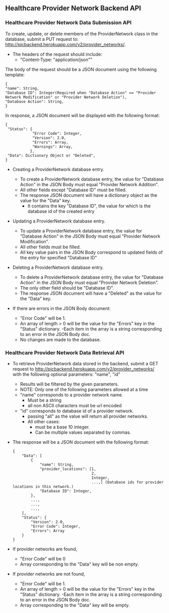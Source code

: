 ## Healthcare Provider Network Backend API

### Healthcare Provider Network Data Submission API
To create, update, or delete members of the ProviderNetwork class in the database, submit a PUT request to: http://picbackend.herokuapp.com/v2/provider_networks/.

- The headers of the request should include: 
    - "Content-Type: "application/json""
    
The body of the request should be a JSON document using the following template:

```
{
"name": String,
"Database ID": Integer(Required when "Database Action" == "Provider Network Modification" or "Provider Network Deletion"),
"Database Action": String,
}
```

In response, a JSON document will be displayed with the following format:
```
{
 "Status": {
            "Error Code": Integer,
            "Version": 2.0,
            "Errors": Array,
            "Warnings": Array,
           },
 "Data": Dictionary Object or "Deleted",
}
```

- Creating a ProviderNetwork database entry.
    - To create a ProviderNetwork database entry, the value for "Database Action" in the JSON Body must equal "Provider Network Addition".
    - All other fields except "Database ID" must be filled.
    - The response JSON document will have a dictionary object as the value for the "Data" key.
        - It contains the key "Database ID", the value for which is the database id of the created entry
    
- Updating a ProviderNetwork database entry.
    - To update a ProviderNetwork database entry, the value for "Database Action" in the JSON Body must equal "Provider Network Modification".
    - All other fields must be filled.
    - All key value pairs in the JSON Body correspond to updated fields of the entry for specified "Database ID"

- Deleting a ProviderNetwork database entry.
    - To delete a ProviderNetwork database entry, the value for "Database Action" in the JSON Body must equal "Provider Network Deletion".
    - The only other field should be "Database ID".
    - The response JSON document will have a "Deleted" as the value for the "Data" key.
    
- If there are errors in the JSON Body document:
    - "Error Code" will be 1.
    - An array of length > 0 will be the value for the "Errors" key in the "Status" dictionary.
        -Each item in the array is a string corresponding to an error in the JSON Body doc.
    - No changes are made to the database.
    
    
### Healthcare Provider Network Data Retrieval API
- To retrieve ProviderNetwork data stored in the backend, submit a GET request to http://picbackend.herokuapp.com/v2/provider_networks/ with the following optional parameters:
"name", "id"
    - Results will be filtered by the given parameters.
    - NOTE: Only one of the following parameters allowed at a time
    - "name" corresponds to a provider network name.
        - Must be a string
        - all non ASCII characters must be url encoded
    - "id" corresponds to database id of a provider network.
        - passing "all" as the value will return all provider networks.
        - All other cases:
            - must be a base 10 integer.
            - Can be multiple values separated by commas.
    
- The response will be a JSON document with the following format:
    ```
    {
        "Data": [
            {
                "name": String,
                "provider_locations": [1,
                                       2,
                                       Integer,
                                       ...,] (Database ids for provider locations in this network.)
                "Database ID": Integer,
            },
            ...,
            ...,
            ...,
        ],
        "Status": {
            "Version": 2.0,
            "Error Code": Integer,
            "Errors": Array
        }
    }
    ```

- If provider networks are found,
    - "Error Code" will be 0
    - Array corresponding to the "Data" key will be non empty.
- If provider networks are not found,
    - "Error Code" will be 1.
    - An array of length > 0 will be the value for the "Errors" key in the "Status" dictionary.
        -Each item in the array is a string corresponding to an error in the JSON Body doc.
    - Array corresponding to the "Data" key will be empty.